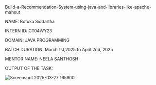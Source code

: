 Build-a-Recommendation-System-using-java-and-libraries-like-apache-mahout

NAME: Botuka Siddartha

INTERN ID: CT04WY23

DOMAIN: JAVA PROGRAMMING

BATCH DURATION: March 1st,2025 to April 2nd, 2025

MENTOR NAME: NEELA SANTHOSH

OUTPUT OF THE TASK:


![Screenshot 2025-03-27 165900](https://github.com/user-attachments/assets/be089c4e-bc49-4a8b-a4a0-ee4eccc41b6d)
